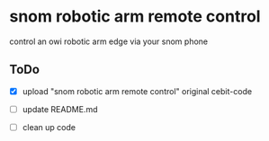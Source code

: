 # snom robotic arm remote control
control an owi robotic arm edge via your snom phone

## ToDo
- [x] upload "snom robotic arm remote control" original cebit-code
- [ ] update README.md
- [ ] clean up code

